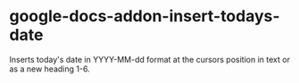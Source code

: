 # google-docs-addon-insert-todays-date
Inserts today's date in YYYY-MM-dd format at the cursors position in text or as a new heading 1-6.
